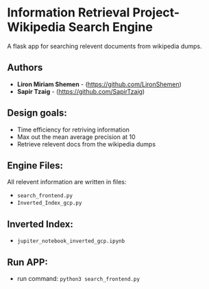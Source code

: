# Information Retrieval Project- Wikipedia Search Engine


A flask app for searching relevent documents from wikipedia dumps.


## Authors
* **Liron Miriam Shemen** - (https://github.com/LironShemen)
* **Sapir Tzaig** - (https://github.com/SapirTzaig)

## Design goals:

- Time efficiency for retriving information
- Max out the mean average precision at 10
- Retrieve relevent docs from the wikipedia dumps


## Engine Files:
All relevent information are written in files:

- `search_frontend.py`
- `Inverted_Index_gcp.py`

## Inverted Index:
- `jupiter_notebook_inverted_gcp.ipynb`

## Run APP:

- run command: `python3 search_frontend.py`
